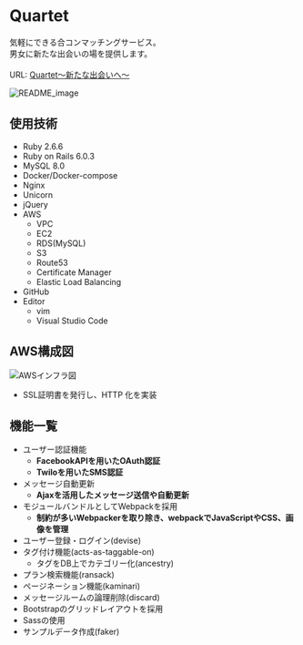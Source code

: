 # Quartet

気軽にできる合コンマッチングサービス。<br>
男女に新たな出会いの場を提供します。<br><br>
URL: [Quartet〜新たな出会いへ〜](https:quartet-plan.com)

![README_image](https://user-images.githubusercontent.com/62461394/119217950-a8c4a180-bb18-11eb-8bef-ed33aba04f68.png)

## 使用技術
- Ruby 2.6.6
- Ruby on Rails 6.0.3
- MySQL 8.0
- Docker/Docker-compose
- Nginx
- Unicorn
- jQuery
- AWS
  - VPC
  - EC2
  - RDS(MySQL)
  - S3
  - Route53
  - Certificate Manager
  - Elastic Load Balancing
- GitHub
- Editor
  - vim
  - Visual Studio Code

## AWS構成図

![AWSインフラ図](https://user-images.githubusercontent.com/62461394/119219595-49b75a80-bb21-11eb-9fcc-4990191e215a.png)

- SSL証明書を発行し、HTTP 化を実装

## 機能一覧
- ユーザー認証機能
  - **FacebookAPIを用いたOAuth認証**
  - **Twiloを用いたSMS認証**
- メッセージ自動更新
  - **Ajaxを活用したメッセージ送信や自動更新**
- モジュールバンドルとしてWebpackを採用
  - **制約が多いWebpackerを取り除き、webpackでJavaScriptやCSS、画像を管理**
- ユーザー登録・ログイン(devise)
- タグ付け機能(acts-as-taggable-on)
  - タグをDB上でカテゴリー化(ancestry)
- プラン検索機能(ransack)
- ページネーション機能(kaminari)
- メッセージルームの論理削除(discard)
- Bootstrapのグリッドレイアウトを採用
- Sassの使用
- サンプルデータ作成(faker)
